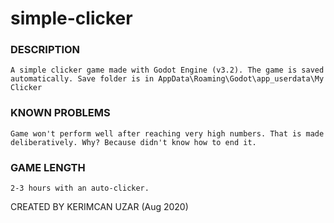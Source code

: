 # simple-clicker

### DESCRIPTION
	A simple clicker game made with Godot Engine (v3.2). The game is saved automatically. Save folder is in AppData\Roaming\Godot\app_userdata\My Clicker

### KNOWN PROBLEMS
	Game won't perform well after reaching very high numbers. That is made deliberatively. Why? Because didn't know how to end it.

### GAME LENGTH
	2-3 hours with an auto-clicker.

CREATED BY KERIMCAN UZAR (Aug 2020)
